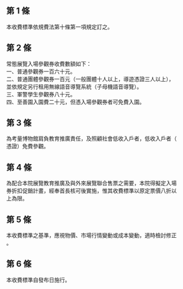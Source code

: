 第 1 條
-------
本收費標準依規費法第十條第一項規定訂之。

第 2 條
-------
常態展覽入場參觀券收費數額如下：  
一、普通參觀券一百六十元。  
二、普通團體參觀券一百元（一般團體十人以上，導遊憑證三人以上），  
    並依規定另行租用無線語音導覽系統（子母機語音導覽）。  
三、軍警學生參觀券八十元。  
四、至善園入園費二十元，但憑入場參觀券者可免費入園。

第 3 條
-------
為考量博物館肩負教育推廣責任，及照顧社會低收入戶者，低收入戶者（  
憑證）免費參觀。

第 4 條
-------
為配合本院展覽教育推廣及與外來展覽聯合售票之需要，本院得擬定入場  
券折扣促銷計畫，經奉首長核可後實施，惟其收費標準以原定票價八折以  
上為限。

第 5 條
-------
本收費標準之基準，應視物價、市場行情變動或成本變動，適時檢討修正  
。

第 6 條
-------
本收費標準自發布日施行。

